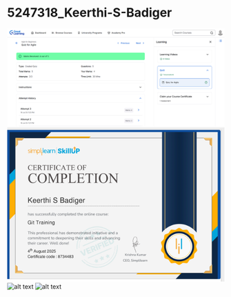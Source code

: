 # 5247318_Keerthi-S-Badiger
![alt text](https://github.com/KeerthiSBadiger/5247318_Keerthi-S-Badiger/blob/d630c9bd65c6c7377dc5440078c0fc2d3645f470/SDLC/Screenshot%202025-08-04%20174034.png)
![alt text](https://github.com/KeerthiSBadiger/5247318_Keerthi-S-Badiger/blob/c75ed20f69c3f972286e04c8ea5bcf9dce3dd35e/GIT/Screenshot%202025-08-04%20190340.png)
![alt text](https://github.com/KeerthiSBadiger/5247318_Keerthi-S-Badiger/tree/6befe265195dfecb3bc30cfc2a607c1baf59f02b/LINUX)
![alt text](https://github.com/KeerthiSBadiger/5247318_Keerthi-S-Badiger/tree/61fd295c0b96f2957deb6562d10c8ba67f65faa6/commands)

